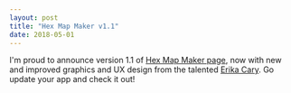 ```yaml
---
layout: post
title: "Hex Map Maker v1.1"
date: 2018-05-01
---
```


I'm proud to announce version 1.1 of [Hex Map Maker page](/hexmapmaker/), now with new and improved graphics and UX design from the
talented [Erika Cary](https://erikacary.com/). Go update your app and check it out!

